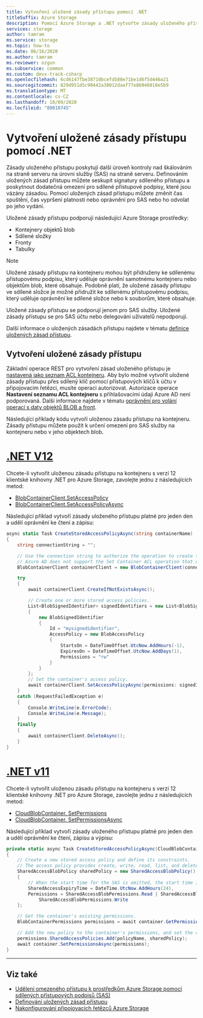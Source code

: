 ```yaml
---
title: Vytvoření uložené zásady přístupu pomocí .NET
titleSuffix: Azure Storage
description: Pomocí Azure Storage a .NET vytvořte zásady uloženého přístupu. Využijte další úrovně kontroly nad signaturami sdíleného přístupu na úrovni služby na serveru.
services: storage
author: tamram
ms.service: storage
ms.topic: how-to
ms.date: 06/16/2020
ms.author: tamram
ms.reviewer: ozgun
ms.subservice: common
ms.custom: devx-track-csharp
ms.openlocfilehash: 6cd6147fbe38710bcefd580e71be1d6f5d446a21
ms.sourcegitcommit: 829d951d5c90442a38012daaf77e86046018e5b9
ms.translationtype: MT
ms.contentlocale: cs-CZ
ms.lasthandoff: 10/09/2020
ms.locfileid: "89010745"
---
```

# <a name="create-a-stored-access-policy-with-net"></a>Vytvoření uložené zásady přístupu pomocí .NET

Zásady uloženého přístupu poskytují další úroveň kontroly nad škálováním na straně serveru na úrovni služby (SAS) na straně serveru. Definováním uložených zásad přístupu můžete seskupit signatury sdíleného přístupu a poskytnout dodatečná omezení pro sdílené přístupové podpisy, které jsou vázány zásadou. Pomocí uložených zásad přístupu můžete změnit čas spuštění, čas vypršení platnosti nebo oprávnění pro SAS nebo ho odvolat po jeho vydání.
  
Uložené zásady přístupu podporují následující Azure Storage prostředky:  
  
- Kontejnery objektů blob  
- Sdílené složky  
- Fronty  
- Tabulky  
  
> [!NOTE]
> Uložené zásady přístupu na kontejneru mohou být přidruženy ke sdílenému přístupovému podpisu, který uděluje oprávnění samotnému kontejneru nebo objektům blob, které obsahuje. Podobně platí, že uložené zásady přístupu ve sdílené složce je možné přidružit ke sdílenému přístupovému podpisu, který uděluje oprávnění ke sdílené složce nebo k souborům, které obsahuje.  
>
> Uložené zásady přístupu se podporují jenom pro SAS služby. Uložené zásady přístupu se pro SAS účtu nebo delegování uživatelů nepodporují.  

Další informace o uložených zásadách přístupu najdete v tématu [definice uložených zásad přístupu](/rest/api/storageservices/define-stored-access-policy).

## <a name="create-a-stored-access-policy"></a>Vytvoření uložené zásady přístupu

Základní operace REST pro vytvoření zásad uloženého přístupu je [nastavená jako seznam ACL kontejneru](/rest/api/storageservices/set-container-acl). Aby bylo možné vytvořit uložené zásady přístupu přes sdílený klíč pomocí přístupových klíčů k účtu v připojovacím řetězci, musíte operaci autorizovat. Autorizace operace **Nastavení seznamu ACL kontejneru** s přihlašovacími údaji Azure AD není podporovaná. Další informace najdete v tématu [oprávnění pro volání operací s daty objektů BLOB a front](/rest/api/storageservices/authorize-with-azure-active-directory#permissions-for-calling-blob-and-queue-data-operations).

Následující příklady kódu vytvoří uloženou zásadu přístupu na kontejneru. Zásady přístupu můžete použít k určení omezení pro SAS služby na kontejneru nebo v jeho objektech blob.

# <a name="net-v12"></a>[.NET V12](#tab/dotnet)

Chcete-li vytvořit uloženou zásadu přístupu na kontejneru s verzí 12 klientské knihovny .NET pro Azure Storage, zavolejte jednu z následujících metod:

- [BlobContainerClient.SetAccessPolicy](/dotnet/api/azure.storage.blobs.blobcontainerclient.setaccesspolicy)
- [BlobContainerClient.SetAccessPolicyAsync](/dotnet/api/azure.storage.blobs.blobcontainerclient.setaccesspolicyasync)

Následující příklad vytvoří zásady uloženého přístupu platné pro jeden den a udělí oprávnění ke čtení a zápisu:

```csharp
async static Task CreateStoredAccessPolicyAsync(string containerName)
{
    string connectionString = "";

    // Use the connection string to authorize the operation to create the access policy.
    // Azure AD does not support the Set Container ACL operation that creates the policy.
    BlobContainerClient containerClient = new BlobContainerClient(connectionString, containerName);

    try
    {
        await containerClient.CreateIfNotExistsAsync();

        // Create one or more stored access policies.
        List<BlobSignedIdentifier> signedIdentifiers = new List<BlobSignedIdentifier>
        {
            new BlobSignedIdentifier
            {
                Id = "mysignedidentifier",
                AccessPolicy = new BlobAccessPolicy
                {
                    StartsOn = DateTimeOffset.UtcNow.AddHours(-1),
                    ExpiresOn = DateTimeOffset.UtcNow.AddDays(1),
                    Permissions = "rw"
                }
            }
        };
        // Set the container's access policy.
        await containerClient.SetAccessPolicyAsync(permissions: signedIdentifiers);
    }
    catch (RequestFailedException e)
    {
        Console.WriteLine(e.ErrorCode);
        Console.WriteLine(e.Message);
    }
    finally
    {
        await containerClient.DeleteAsync();
    }
}
```

# <a name="net-v11"></a>[.NET v11](#tab/dotnet11)

Chcete-li vytvořit uloženou zásadu přístupu na kontejneru s verzí 12 klientské knihovny .NET pro Azure Storage, zavolejte jednu z následujících metod:

- [CloudBlobContainer. SetPermissions](/dotnet/api/microsoft.azure.storage.blob.cloudblobcontainer.setpermissions)
- [CloudBlobContainer. SetPermissionsAsync](/dotnet/api/microsoft.azure.storage.blob.cloudblobcontainer.setpermissionsasync)

Následující příklad vytvoří zásady uloženého přístupu platné pro jeden den a udělí oprávnění ke čtení, zápisu a výpisu:

```csharp
private static async Task CreateStoredAccessPolicyAsync(CloudBlobContainer container, string policyName)
{
    // Create a new stored access policy and define its constraints.
    // The access policy provides create, write, read, list, and delete permissions.
    SharedAccessBlobPolicy sharedPolicy = new SharedAccessBlobPolicy()
    {
        // When the start time for the SAS is omitted, the start time is assumed to be the time when Azure Storage receives the request.
        SharedAccessExpiryTime = DateTime.UtcNow.AddHours(24),
        Permissions = SharedAccessBlobPermissions.Read | SharedAccessBlobPermissions.List |
            SharedAccessBlobPermissions.Write
    };

    // Get the container's existing permissions.
    BlobContainerPermissions permissions = await container.GetPermissionsAsync();

    // Add the new policy to the container's permissions, and set the container's permissions.
    permissions.SharedAccessPolicies.Add(policyName, sharedPolicy);
    await container.SetPermissionsAsync(permissions);
}
```

---

## <a name="see-also"></a>Viz také

- [Udělení omezeného přístupu k prostředkům Azure Storage pomocí sdílených přístupových podpisů (SAS)](storage-sas-overview.md)
- [Definování uložených zásad přístupu](/rest/api/storageservices/define-stored-access-policy)
- [Nakonfigurování připojovacích řetězců Azure Storage](storage-configure-connection-string.md)
